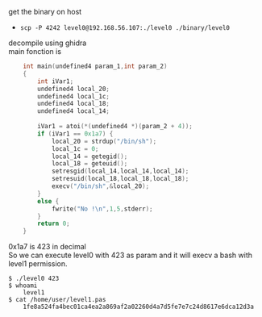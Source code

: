 get the binary on host
* `scp -P 4242 level0@192.168.56.107:./level0 ./binary/level0`

decompile using ghidra\
main fonction is
```c
	int main(undefined4 param_1,int param_2)
	{
		int iVar1;
		undefined4 local_20;
		undefined4 local_1c;
		undefined4 local_18;
		undefined4 local_14;
		
		iVar1 = atoi(*(undefined4 *)(param_2 + 4));
		if (iVar1 == 0x1a7) {
			local_20 = strdup("/bin/sh");
			local_1c = 0;
			local_14 = getegid();
			local_18 = geteuid();
			setresgid(local_14,local_14,local_14);
			setresuid(local_18,local_18,local_18);
			execv("/bin/sh",&local_20);
		}
		else {
			fwrite("No !\n",1,5,stderr);
		}
		return 0;
	}
```
0x1a7 is 423 in decimal\
So we can execute level0 with 423 as param and it will execv a bash with level1 permission.
```
$ ./level0 423
$ whoami
	level1
$ cat /home/user/level1.pas
	1fe8a524fa4bec01ca4ea2a869af2a02260d4a7d5fe7e7c24d8617e6dca12d3a
```